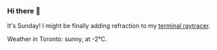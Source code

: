 ### Hi there :wave:

It's Sunday! I might be finally adding refraction to my [terminal raytracer](https://github.com/bewuethr/bash-raytracer).

Weather in Toronto: sunny, at -2°C.
